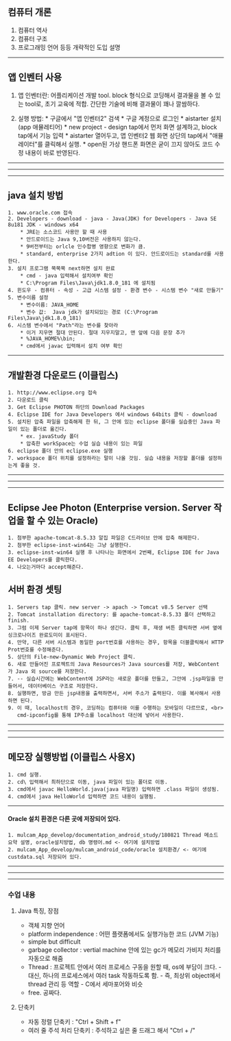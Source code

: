 ## 컴퓨터 개론
  1. 컴퓨터 역사
  2. 컴퓨터 구조
  3. 프로그래밍 언어
  등등 개략적인 도입 설명
  
<hr>
  
## 앱 인벤터 사용
  1. 앱 인벤터란: 어플리케이션 개발 tool. block 형식으로 코딩해서 결과물을 볼 수 있는 tool로, 초기 교육에 적합.
                 간단한 기술에 비해 결과물이 꽤나 깔쌈하다.
		 
  2. 실행 방법:
  	* 구글에서 "앱 인벤터2" 검색
	* 구글 계정으로 로그인
	* aistarter 설치 (app 애뮬레티어)
	* new project -  design tap에서 먼저 화면 설계하고, block tap에서 기능 입력
	* aistarter 열어두고, 앱 인벤터2 웹 화면 상단의 tap에서 "애뮬레이터"를 클릭해서 실행.
	* open된 가상 핸드폰 화면은 굳이 끄지 않아도 코드 수정 내용이 바로 반영된다.
	
<hr>
<hr>
<hr>
               
## java 설치 방법
	1. www.oracle.com 접속
	2. Developers - download - java - Java(JDK) for Developers - Java SE 8u181 JDK - windows x64
		* JRE는 소스코드 사용만 할 때 사용
		* 안드로이드는 Java 9,10버전은 사용하지 않는다.
		* 9버전부터는 orlcle 인수합병 영향으로 변화가 큼.
		* standard, enterprise 2가지 adtion 이 있다. 안드로이드는 standard를 사용한다.
	3. 설치 프로그램 쭉쭉쭉 next하면 설치 완료
		* cmd - java 입력해서 설치여부 확인
		* C:\Program Files\Java\jdk1.8.0_181 에 설치됨
	4. 윈도우 - 컴퓨터 - 속성 - 고급 시스템 설정 - 환경 변수 - 시스템 변수 "새로 만들기" 
	5. 변수이름 설정
		* 변수이름: JAVA_HOME
		* 변수 값:  Java jdk가 설치되있는 경로 (C:\Program Files\Java\jdk1.8.0_181)
	6. 시스템 변수에서 "Path"라는 변수를 찾아라
		* 이거 지우면 절대 안된다. 절대 지우지말고, 맨 앞에 다음 문장 추가
		* %JAVA_HOME%\bin;
		* cmd에서 javac 입력해서 설치 여부 확인

<hr>

## 개발환경 다운로드 (이클립스)
	1. http://www.eclipse.org 접속
	2. 다운로드 클릭
	3. Get Eclipse PHOTON 하단의 Download Packages
	4. Eclipse IDE for Java Developers 에서 windows 64bits 클릭 - download
	5. 설치된 압축 파일을 압축해제 한 뒤, 그 안에 있는 eclipse 폴더를 실습중인 Java 파일이 있는 폴더로 옮긴다.
		* ex. javaStudy 폴더
		* 압축한 workSpace는 수업 실습 내용이 있는 파일
	6. eclipse 폴더 안의 eclipse.exe 실행
	7. workspace 폴더 위치를 설정하라는 말이 나올 것임. 실습 내용을 저장할 폴더를 설정하는게 좋을 것.

<hr>
<hr>
<hr>

## Eclipse Jee Photon (Enterprise version. Server 작업을 할 수 있는 Oracle)
	1. 첨부한 apache-tomcat-8.5.33 알집 파일은 C드라이브 안에 압축 해제한다.
	2. 첨부한 eclipse-inst-win64는 그냥 실행한다.
	3. eclipse-inst-win64 실행 후 나타나는 화면에서 2번째, Eclipse IDE for Java EE Developers를 클릭한다.
	4. 나오는거마다 accept해준다.

</hr>

## 서버 환경 셋팅
	1. Servers tap 클릭. new server -> apach -> Tomcat v8.5 Server 선택
	2. Tomcat installation directory: 를 apache-tomcat-8.5.33 폴더 선택하고 finish.
	3. 그럼 이제 Server tap에 항목이 하나 생긴다. 클릭 후, 재생 버튼 클릭하면 서버 옆에 싱크로나이즈 완료도미이 표시된다.
	4. 만약, 다른 서버 시스템과 동일한 port번호를 사용하는 경우, 항목을 더블클릭해서 HTTP Prot번호를 수정해준다.
	5. 상단의 File-new-Dynamic Web Project 클릭.
	6. 새로 만들어진 프로젝트의 Java Resources가 Java sources를 저장, WebContent가 Java 외 source를 저장한다.
	7. -- 실습시간에는 WebContent에 JSP라는 새로운 폴더를 만들고, 그안에 .jsp파일을 만들어서, 데이터베이스 구조로 저장한다.
	8. 실행하면, 방금 만든 jsp내용을 출력하면서, 서버 주소가 출력된다. 이를 복사해서 사용하면 된다.
	9. 이 때, localhost의 경우, 코딩하는 컴퓨터와 이를 수행하는 모바일이 다르므로, <br>
	   cmd-ipconfig를 통해 IP주소를 localhost 대신에 넣어서 사용한다.

<hr>
<hr>
<hr>

## 메모장 실행방법 (이클립스 사용X)
	1. cmd 실행.
	2. cd\ 입력해서 최하단으로 이동, java 파일이 있는 폴더로 이동.
	3. cmd에서 javac HelloWorld.java(java 파일명) 입력하면 .class 파일이 생성됨.
	4. cmd에서 java HelloWorld 입력하면 코드 내용이 실행됨.

<hr>

#### Oracle 설치 환경은 다른 곳에 저장되어 있다.
	1. mulcam_App_develop/documentation_android_study/180821 Thread 메소드 요약 설명, oracle설치방법, db 명령어.md <- 여기에 설치방법
	2. mulcam_App_develop/mulcam_android_code/oracle 설치환경/ <- 여기에 custdata.sql 저장되어 있다.

<hr>
<hr>
<hr>

### 수업 내용 ###
1. Java 특징, 장점
	* 객체 지향 언어
	* platform independence : 어떤 플랫폼에서도 실행가능한 코드 (JVM 기능)
	* simple but difficult
	* garbage collector : vertial machine 안에 있는 gc가 메모리 가비지 처리를 자동으로 해줌
	* Thread : 프로젝트 안에서 여러 프로세스 구동을 원할 때, os에 부담이 크다.
			- 대신, 하나의 프로세스에서 여러 task 작동하도록 함.
			- 즉, 최상위 object에서 thread 관리 등 역할
			- C에서 세마포어와 비슷
	* free. 공짜다.

2. 단축키
	* 자동 정렬 단축키 : "Ctrl + Shift + f"
   	* 여러 줄 주석 처리 단축키 : 주석하고 싶은 줄 드래그 해서 "Ctrl + /"
